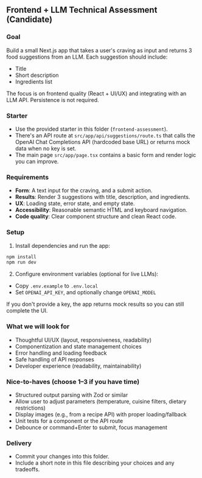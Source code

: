 ## Frontend + LLM Technical Assessment (Candidate)

### Goal
Build a small Next.js app that takes a user's craving as input and returns 3 food suggestions from an LLM. Each suggestion should include:
- Title
- Short description
- Ingredients list

The focus is on frontend quality (React + UI/UX) and integrating with an LLM API. Persistence is not required.

### Starter
- Use the provided starter in this folder (`frontend-assessment`).
- There's an API route at `src/app/api/suggestions/route.ts` that calls the OpenAI Chat Completions API (hardcoded base URL) or returns mock data when no key is set.
- The main page `src/app/page.tsx` contains a basic form and render logic you can improve.

### Requirements
- **Form**: A text input for the craving, and a submit action.
- **Results**: Render 3 suggestions with title, description, and ingredients.
- **UX**: Loading state, error state, and empty state.
- **Accessibility**: Reasonable semantic HTML and keyboard navigation.
- **Code quality**: Clear component structure and clean React code.

### Setup
1) Install dependencies and run the app:

```bash
npm install
npm run dev
```

2) Configure environment variables (optional for live LLMs):
- Copy `.env.example` to `.env.local`
- Set `OPENAI_API_KEY`, and optionally change `OPENAI_MODEL`

If you don't provide a key, the app returns mock results so you can still complete the UI.

### What we will look for
- Thoughtful UI/UX (layout, responsiveness, readability)
- Componentization and state management choices
- Error handling and loading feedback
- Safe handling of API responses
- Developer experience (readability, maintainability)

### Nice-to-haves (choose 1–3 if you have time)
- Structured output parsing with Zod or similar
- Allow user to adjust parameters (temperature, cuisine filters, dietary restrictions)
- Display images (e.g., from a recipe API) with proper loading/fallback
- Unit tests for a component or the API route
- Debounce or command+Enter to submit, focus management

### Delivery
- Commit your changes into this folder.
- Include a short note in this file describing your choices and any tradeoffs.


